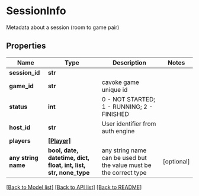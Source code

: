 # SessionInfo

Metadata about a session (room to game pair)

## Properties
Name | Type | Description | Notes
------------ | ------------- | ------------- | -------------
**session_id** | **str** |  | 
**game_id** | **str** | cavoke game unique id | 
**status** | **int** | 0 - NOT STARTED; 1 - RUNNING; 2 - FINISHED | 
**host_id** | **str** | User identifier from auth engine | 
**players** | [**[Player]**](Player.md) |  | 
**any string name** | **bool, date, datetime, dict, float, int, list, str, none_type** | any string name can be used but the value must be the correct type | [optional]

[[Back to Model list]](../README.md#documentation-for-models) [[Back to API list]](../README.md#documentation-for-api-endpoints) [[Back to README]](../README.md)


